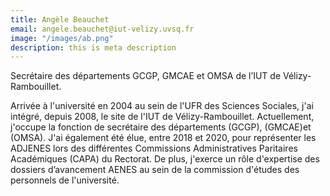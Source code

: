 ```yaml
---
title: Angèle Beauchet
email: angele.beauchet@iut-velizy.uvsq.fr
image: "/images/ab.png"
description: this is meta description
---
```


<div align="left">Secrétaire des départements GCGP, GMCAE et OMSA de l’IUT de Vélizy-Rambouillet.

Arrivée à l'université en 2004 au sein de l'UFR des Sciences Sociales, j'ai intégré, depuis 2008, le site de l'IUT de Vélizy-Rambouillet. Actuellement, j'occupe la fonction de secrétaire des départements (GCGP), (GMCAE)et (OMSA). J'ai également été élue, entre 2018 et 2020, pour représenter les ADJENES lors des différentes Commissions Administratives Paritaires Académiques (CAPA) du Rectorat. De plus, j'exerce un rôle d'expertise des dossiers d’avancement AENES au sein de la commission d'études des personnels de l'université.</div>
